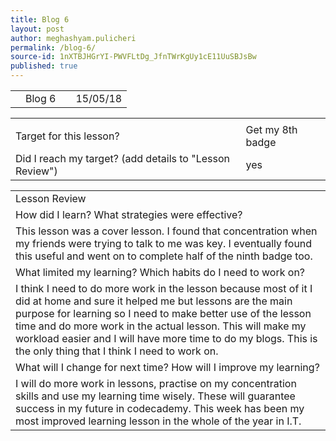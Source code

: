 ```yaml
---
title: Blog 6
layout: post
author: meghashyam.pulicheri
permalink: /blog-6/
source-id: 1nXTBJHGrYI-PWVFLtDg_JfnTWrKgUy1cE11UuSBJsBw
published: true
---
```

<table>
  <tr>
    <td></td>
    <td>Blog 6</td>
    <td></td>
    <td>15/05/18</td>
  </tr>
</table>


<table>
  <tr>
    <td></td>
    <td></td>
  </tr>
  <tr>
    <td>Target for this lesson?</td>
    <td>Get my 8th badge</td>
  </tr>
  <tr>
    <td>Did I reach my target? 
(add details to "Lesson Review")</td>
    <td>
yes</td>
  </tr>
</table>


<table>
  <tr>
    <td>Lesson Review</td>
  </tr>
  <tr>
    <td>How did I learn? What strategies were effective? </td>
  </tr>
  <tr>
    <td>This lesson was a cover lesson. I found that concentration when my friends were trying to talk to me was key. I eventually found this useful and went on to complete half of the ninth badge too. </td>
  </tr>
  <tr>
    <td>What limited my learning? Which habits do I need to work on? </td>
  </tr>
  <tr>
    <td>I think I need to do more work in the lesson because most of it I did at home and sure it helped me but lessons are the main purpose for learning so I need to make better use of the lesson time and do more work in the actual lesson. This will make my workload easier and I will have more time to do my blogs. This is the only thing that I think I need to work on.</td>
  </tr>
  <tr>
    <td>What will I change for next time? How will I improve my learning?</td>
  </tr>
  <tr>
    <td>I will do more work in lessons, practise on my concentration skills and use my learning time wisely. These will guarantee success in my  future in codecademy. This week has been my most improved learning lesson in the whole of the year in I.T.</td>
  </tr>
</table>


